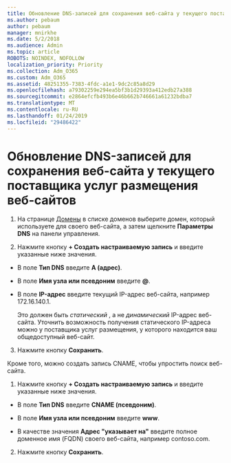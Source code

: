 ```yaml
---
title: Обновление DNS-записей для сохранения веб-сайта у текущего поставщика услуг размещения веб-сайтов
ms.author: pebaum
author: pebaum
manager: mnirkhe
ms.date: 5/2/2018
ms.audience: Admin
ms.topic: article
ROBOTS: NOINDEX, NOFOLLOW
localization_priority: Priority
ms.collection: Adm_O365
ms.custom: Adm_O365
ms.assetid: 48251355-7383-4fdc-a1e1-9dc2c85a8d29
ms.openlocfilehash: a79302259e294ea5bf3b1d29393a412edb27a388
ms.sourcegitcommit: e2864efcfb493b6e46b662b746661a61232bdba7
ms.translationtype: MT
ms.contentlocale: ru-RU
ms.lasthandoff: 01/24/2019
ms.locfileid: "29486422"
---
```

# <a name="update-dns-records-to-keep-your-website-with-your-current-hosting-provider"></a>Обновление DNS-записей для сохранения веб-сайта у текущего поставщика услуг размещения веб-сайтов

1. На странице [Домены](https://portal.office.com/adminportal/home#/Domains) в списке доменов выберите домен, который используете для своего веб-сайта, а затем щелкните **Параметры DNS** на панели управления. 
    
2. Нажмите кнопку **+ Создать настраиваемую запись** и введите указанные ниже значения. 
    
  - В поле **Тип DNS** введите **A (адрес)**.
    
  - В поле **Имя узла или псевдоним** введите **@**.
    
  - В поле **IP-адрес** введите текущий IP-адрес веб-сайта, например 172.16.140.1. 
    
    Это должен быть  *статический*  , а не  *динамический*  IP-адрес веб-сайта. Уточнить возможность получения статического IP-адреса можно у поставщика услуг размещения, у которого находится ваш общедоступный веб-сайт. 
    
3. Нажмите кнопку **Сохранить**. 
    
Кроме того, можно создать запись CNAME, чтобы упростить поиск веб-сайта.
  
1. Нажмите кнопку **+ Создать настраиваемую запись** и введите указанные ниже значения. 
    
  - В поле **Тип DNS** введите **CNAME (псевдоним)**.
    
  - В поле **Имя узла или псевдоним** введите **www**.
    
  - В качестве значения **Адрес "указывает на"** введите полное доменное имя (FQDN) своего веб-сайта, например contoso.com. 
    
2. Нажмите кнопку **Сохранить**. 
    

